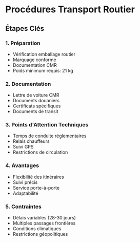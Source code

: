 # Procédures Transport Routier

## Étapes Clés

### 1. Préparation
- Vérification emballage routier
- Marquage conforme
- Documentation CMR
- Poids minimum requis: 21 kg

### 2. Documentation
- Lettre de voiture CMR
- Documents douaniers
- Certificats spécifiques
- Documents de transit

### 3. Points d'Attention Techniques
- Temps de conduite réglementaires
- Relais chauffeurs
- Suivi GPS
- Restrictions de circulation

### 4. Avantages
- Flexibilité des itinéraires
- Suivi précis
- Service porte-à-porte
- Adaptabilité

### 5. Contraintes
- Délais variables (28-30 jours)
- Multiples passages frontières
- Conditions climatiques
- Restrictions géopolitiques 